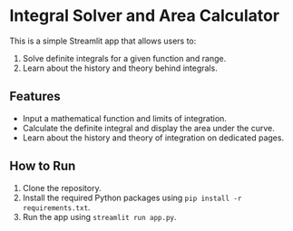 
# Integral Solver and Area Calculator

This is a simple Streamlit app that allows users to:
1. Solve definite integrals for a given function and range.
2. Learn about the history and theory behind integrals.

## Features
- Input a mathematical function and limits of integration.
- Calculate the definite integral and display the area under the curve.
- Learn about the history and theory of integration on dedicated pages.

## How to Run
1. Clone the repository.
2. Install the required Python packages using `pip install -r requirements.txt`.
3. Run the app using `streamlit run app.py`.
